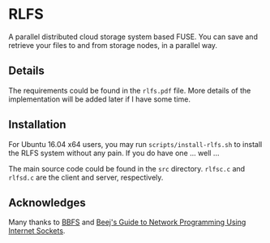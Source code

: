 # RLFS

A parallel distributed cloud storage system based FUSE. You can save and retrieve your
files to and from storage nodes, in a parallel way.

## Details

The requirements could be found in the `rlfs.pdf` file. More details of the implementation
will be added later if I have some time.

## Installation

For Ubuntu 16.04 x64 users, you may run `scripts/install-rlfs.sh` to install the RLFS
system without any pain. If you do have one ... well ...

The main source code could be found in the `src` directory. `rlfsc.c` and `rlfsd.c` are the
client and server, respectively.

## Acknowledges

Many thanks to [BBFS](https://www.cs.nmsu.edu/~pfeiffer/fuse-tutorial/) and
[Beej's Guide to Network Programming Using Internet Sockets](https://beej.us/guide/bgnet/).
